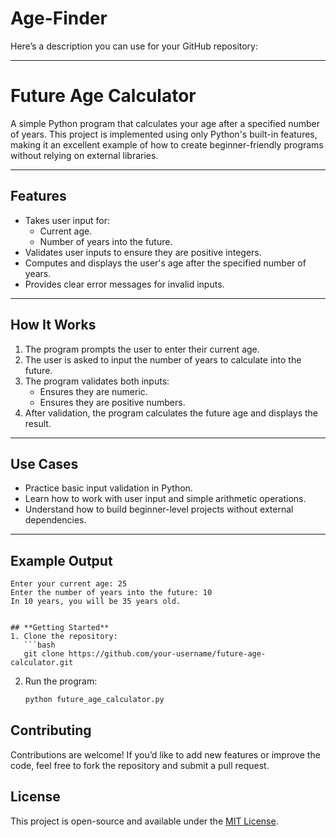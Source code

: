 # Age-Finder
Here’s a description you can use for your GitHub repository:

---

# **Future Age Calculator**

A simple Python program that calculates your age after a specified number of years. This project is implemented using only Python's built-in features, making it an excellent example of how to create beginner-friendly programs without relying on external libraries.

---

## **Features**
- Takes user input for:
  - Current age.
  - Number of years into the future.
- Validates user inputs to ensure they are positive integers.
- Computes and displays the user's age after the specified number of years.
- Provides clear error messages for invalid inputs.

---

## **How It Works**
1. The program prompts the user to enter their current age.
2. The user is asked to input the number of years to calculate into the future.
3. The program validates both inputs:
   - Ensures they are numeric.
   - Ensures they are positive numbers.
4. After validation, the program calculates the future age and displays the result.

---

## **Use Cases**
- Practice basic input validation in Python.
- Learn how to work with user input and simple arithmetic operations.
- Understand how to build beginner-level projects without external dependencies.

---

## **Example Output**
```
Enter your current age: 25
Enter the number of years into the future: 10
In 10 years, you will be 35 years old.


## **Getting Started**
1. Clone the repository:
   ```bash
   git clone https://github.com/your-username/future-age-calculator.git
   ```
2. Run the program:
   ```bash
   python future_age_calculator.py
   ```

## **Contributing**
Contributions are welcome! If you’d like to add new features or improve the code, feel free to fork the repository and submit a pull request.

## **License**
This project is open-source and available under the [MIT License](LICENSE).
